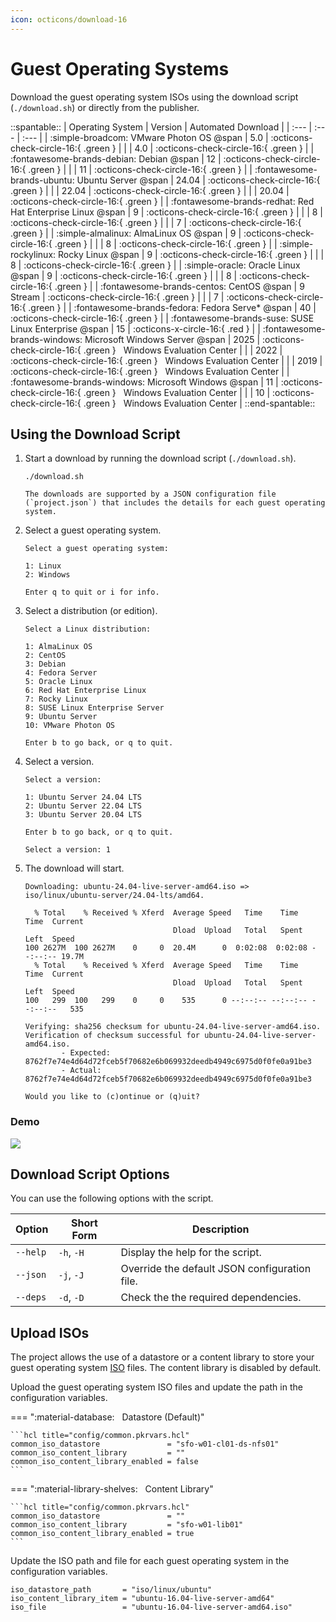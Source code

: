 ```yaml
---
icon: octicons/download-16
---
```


# Guest Operating Systems

Download the guest operating system ISOs using the download script (`./download.sh`) or directly from the publisher.

::spantable::
| Operating System                                            | Version   | Automated Download                                                    |
| :---                                                        | :---      | :---                                                                  |
| :simple-broadcom: VMware Photon OS @span                    | 5.0       | :octicons-check-circle-16:{ .green }                                  |
|                                                             | 4.0       | :octicons-check-circle-16:{ .green }                                  |
| :fontawesome-brands-debian: Debian @span                    | 12        | :octicons-check-circle-16:{ .green }                                  |
|                                                             | 11        | :octicons-check-circle-16:{ .green }                                  |
| :fontawesome-brands-ubuntu: Ubuntu Server @span             | 24.04     | :octicons-check-circle-16:{ .green }                                  |
|                                                             | 22.04     | :octicons-check-circle-16:{ .green }                                  |
|                                                             | 20.04     | :octicons-check-circle-16:{ .green }                                  |
| :fontawesome-brands-redhat: Red Hat Enterprise Linux @span  | 9         | :octicons-check-circle-16:{ .green }                                  |
|                                                             | 8         | :octicons-check-circle-16:{ .green }                                  |
|                                                             | 7         | :octicons-check-circle-16:{ .green }                                  |
| :simple-almalinux: AlmaLinux OS @span                       | 9         | :octicons-check-circle-16:{ .green }                                  |
|                                                             | 8         | :octicons-check-circle-16:{ .green }                                  |
| :simple-rockylinux: Rocky Linux @span                       | 9         | :octicons-check-circle-16:{ .green }                                  |
|                                                             | 8         | :octicons-check-circle-16:{ .green }                                  |
| :simple-oracle: Oracle Linux @span                          | 9         | :octicons-check-circle-16:{ .green }                                  |
|                                                             | 8         | :octicons-check-circle-16:{ .green }                                  |
| :fontawesome-brands-centos: CentOS @span                    | 9 Stream  | :octicons-check-circle-16:{ .green }                                  |
|                                                             | 7         | :octicons-check-circle-16:{ .green }                                  |
| :fontawesome-brands-fedora: Fedora Serve* @span             | 40        | :octicons-check-circle-16:{ .green }                                  |
| :fontawesome-brands-suse: SUSE Linux Enterprise @span       | 15        | :octicons-x-circle-16:{ .red }                                        |
| :fontawesome-brands-windows: Microsoft Windows Server @span | 2025      | :octicons-check-circle-16:{ .green } &nbsp; Windows Evaluation Center |
|                                                             | 2022      | :octicons-check-circle-16:{ .green } &nbsp; Windows Evaluation Center |
|                                                             | 2019      | :octicons-check-circle-16:{ .green } &nbsp; Windows Evaluation Center |
| :fontawesome-brands-windows: Microsoft Windows @span        | 11        | :octicons-check-circle-16:{ .green } &nbsp; Windows Evaluation Center |
|                                                             | 10        | :octicons-check-circle-16:{ .green } &nbsp; Windows Evaluation Center |
::end-spantable::

## Using the Download Script

1. Start a download by running the download script (`./download.sh`).

      ```shell
      ./download.sh
      ```

       The downloads are supported by a JSON configuration file (`project.json`) that includes the details for each guest operating system.

2. Select a guest operating system.

      ```shell
      Select a guest operating system:

      1: Linux
      2: Windows

      Enter q to quit or i for info.
      ```

3. Select a distribution (or edition).

      ```shell
      Select a Linux distribution:

      1: AlmaLinux OS
      2: CentOS
      3: Debian
      4: Fedora Server
      5: Oracle Linux
      6: Red Hat Enterprise Linux
      7: Rocky Linux
      8: SUSE Linux Enterprise Server
      9: Ubuntu Server
      10: VMware Photon OS

      Enter b to go back, or q to quit.
      ```

4. Select a version.

      ```shell
      Select a version:

      1: Ubuntu Server 24.04 LTS
      2: Ubuntu Server 22.04 LTS
      3: Ubuntu Server 20.04 LTS

      Enter b to go back, or q to quit.

      Select a version: 1
      ```

5. The download will start.

      ```shell
      Downloading: ubuntu-24.04-live-server-amd64.iso => iso/linux/ubuntu-server/24.04-lts/amd64.

        % Total    % Received % Xferd  Average Speed   Time    Time     Time  Current
                                       Dload  Upload   Total   Spent    Left  Speed
      100 2627M  100 2627M    0     0  20.4M      0  0:02:08  0:02:08 --:--:-- 19.7M
        % Total    % Received % Xferd  Average Speed   Time    Time     Time  Current
                                       Dload  Upload   Total   Spent    Left  Speed
      100   299  100   299    0     0    535      0 --:--:-- --:--:-- --:--:--   535

      Verifying: sha256 checksum for ubuntu-24.04-live-server-amd64.iso.
      Verification of checksum successful for ubuntu-24.04-live-server-amd64.iso.
              - Expected: 8762f7e74e4d64d72fceb5f70682e6b069932deedb4949c6975d0f0fe0a91be3
              - Actual:   8762f7e74e4d64d72fceb5f70682e6b069932deedb4949c6975d0f0fe0a91be3

      Would you like to (c)ontinue or (q)uit?
      ```

### Demo

![](../assets/images/download.gif)

## Download Script Options

You can use the following options with the script.

| Option   | Short Form | Description                                   |
| -------- | ---------- | --------------------------------------------- |
| `--help` | `-h`, `-H` | Display the help for the script.              |
| `--json` | `-j`, `-J` | Override the default JSON configuration file. |
| `--deps` | `-d`, `-D` | Check the the required dependencies.          |

## Upload ISOs

The project allows the use of a datastore or a content library to store your guest
operating system [ISO][iso] files. The content library is disabled by default.

Upload the guest operating system ISO files and update the path in the configuration variables.

=== ":material-database: &nbsp; Datastore (Default)"

    ```hcl title="config/common.pkrvars.hcl"
    common_iso_datastore               = "sfo-w01-cl01-ds-nfs01"
    common_iso_content_library         = ""
    common_iso_content_library_enabled = false
    ```

=== ":material-library-shelves: &nbsp; Content Library"

    ```hcl title="config/common.pkrvars.hcl"
    common_iso_datastore               = ""
    common_iso_content_library         = "sfo-w01-lib01"
    common_iso_content_library_enabled = true
    ```

Update the ISO path and file for each guest operating system in the configuration variables.

   ```hcl title="config/linux-ubuntu-16-04-lts.pkrvars.hcl"
   iso_datastore_path       = "iso/linux/ubuntu"
   iso_content_library_item = "ubuntu-16.04-live-server-amd64"
   iso_file                 = "ubuntu-16.04-live-server-amd64.iso"
   ```

[//]: Links
[iso]: https://en.wikipedia.org/wiki/ISO_imageGUID-58D77EA5-50D9-4A8E-A15A-D7B3ABA11B87.html
